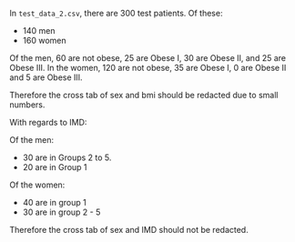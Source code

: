 In `test_data_2.csv`, there are 300 test patients. Of these:

- 140 men
- 160 women

Of the men, 60 are not obese, 25 are Obese I, 30 are Obese II, and 25 are Obese III. 
In the women, 120 are not obese, 35 are Obese I, 0 are Obese II and 5 are Obese III. 

Therefore the cross tab of sex and bmi should be redacted due to small numbers. 

With regards to IMD: 

Of the men:

- 30 are in Groups 2 to 5. 
- 20 are in Group 1

Of the women:

- 40 are in  group 1
- 30 are in group 2 - 5

Therefore the cross tab of sex and IMD should not be redacted. 